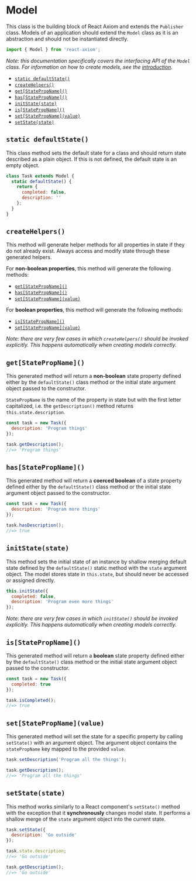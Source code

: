 # Model

This class is the building block of React Axiom and extends the `Publisher` class. Models of an application should extend the `Model` class as it is an abstraction and should not be instantiated directly.

```javascript
import { Model } from 'react-axiom';
```

*Note: this documentation specifically covers the interfacing API of the `Model` class. For information on how to create models, see the [introduction](https://medium.com/@wrgoto/introducing-react-axiom-84bf37a50adb).*

- [`static defaultState()`](#static--defaultstate-)
- [`createHelpers()`](#-createhelpers-)
- [`get[StatePropName]()`](#-get-statepropname-)
- [`has[StatePropName]()`](#-has-statepropname-)
- [`initState(state)`](#-initstate-state-)
- [`is[StatePropName]()`](#-is-statepropname-)
- [`set[StatePropName](value)`](#-set-statepropname-value-)
- [`setState(state)`](#-setstate-state-)

## `static defaultState()`

This class method sets the default state for a class and should return state described as a plain object. If this is not defined, the default state is an empty object.

```javascript
class Task extends Model {
  static defaultState() {
    return {
      completed: false,
      description: ''
    };
  }
}
```

## `createHelpers()`

This method will generate helper methods for all properties in state if they do not already exist. Always access and modify state through these generated helpers.

For **non-boolean properties**, this method will generate the following methods:

- [`get[StatePropName]()`](#-get-statepropname-)
- [`has[StatePropName]()`](#-has-statepropname-)
- [`set[StatePropName](value)`](#-set-statepropname-value-)

For **boolean properties**, this method will generate the following methods:

- [`is[StatePropName]()`](#-is-statepropname-)
- [`set[StatePropName](value)`](#-set-statepropname-value-)

*Note: there are very few cases in which `createHelpers()` should be invoked explicitly. This happens automatically when creating models correctly.*

## `get[StatePropName]()`

This generated method will return a **non-boolean** state property defined either by the `defaultState()` class method or the initial state argument object passed to the constructor.

`StatePropName` is the name of the property in state but with the first letter capitalized, i.e. the `getDescription()` method returns `this.state.description`.

```javascript
const task = new Task({
  description: 'Program things'
});

task.getDescription();
//=> 'Program things'
```

## `has[StatePropName]()`

This generated method will return a **coerced boolean** of a state property defined either by the `defaultState()` class method or the initial state argument object passed to the constructor.

```javascript
const task = new Task({
  description: 'Program more things'
});

task.hasDescription();
//=> true
```

## `initState(state)`

This method sets the initial state of an instance by shallow merging default state defined by the `defaultState()` static method with the `state` argument object. The model stores state in `this.state`, but should never be accessed or assigned directly.

```javascript
this.initState({
  completed: false,
  description: 'Program even more things'
});
```

*Note: there are very few cases in which `initState()` should be invoked explicitly. This happens automatically when creating models correctly.*

## `is[StatePropName]()`

This generated method will return a **boolean** state property defined either by the `defaultState()` class method or the initial state argument object passed to the constructor.

```javascript
const task = new Task({
  completed: true
});

task.isCompleted();
//=> true
```

## `set[StatePropName](value)`

This generated method will set the state for a specific property by calling `setState()` with an argument object. The argument object contains the `statePropName` key mapped to the provided `value`.

```javascript
task.setDescription('Program all the things');

task.getDescription();
//=> 'Program all the things'
```

## `setState(state)`

This method works similarly to a React component's `setState()` method with the exception that it **synchronously** changes model state. It performs a shallow merge of the `state` argument object into the current state.

```javascript
task.setState({
  description: 'Go outside'
});

task.state.description;
//=> 'Go outside'

task.getDescription();
//=> 'Go outside'
```
